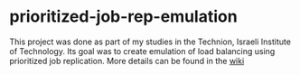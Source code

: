 # prioritized-job-rep-emulation
This project was done as part of my studies in the Technion, Israeli Institute of Technology.
Its goal was to create emulation of load balancing using prioritized job replication.
More details can be found in the [wiki](https://github.com/yinonavraham/prioritized-job-rep-emulation/wiki)
